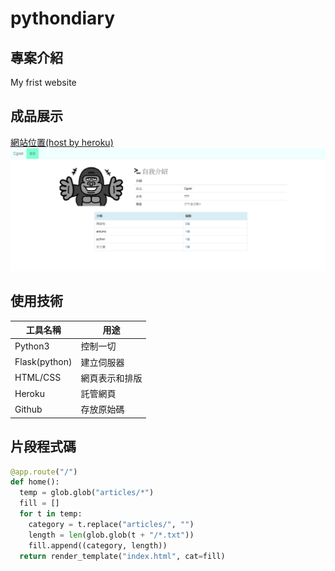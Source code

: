 # pythondiary

## 專案介紹
My frist website

## 成品展示
[網站位置(host by heroku)](https://python-diary.herokuapp.com)
![](https://github.com/Cgost/pythondiary/raw/master/index.png)

## 使用技術
工具名稱|用途
--------|---------
Python3 | 控制一切
Flask(python)    | 建立伺服器
HTML/CSS  | 網頁表示和排版
Heroku   | 託管網頁
Github   | 存放原始碼

## 片段程式碼
```python
@app.route("/")
def home():
  temp = glob.glob("articles/*")
  fill = []
  for t in temp:
    category = t.replace("articles/", "")
    length = len(glob.glob(t + "/*.txt"))
    fill.append((category, length))
  return render_template("index.html", cat=fill)
```
